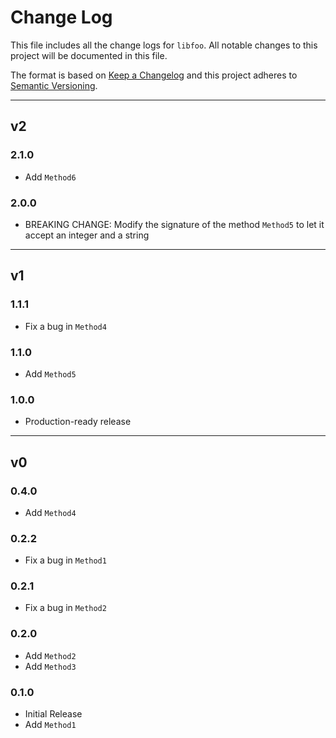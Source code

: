# Change Log

This file includes all the change logs for `libfoo`.
All notable changes to this project will be documented in this file.

The format is based on [Keep a Changelog](http://keepachangelog.com/)
and this project adheres to [Semantic Versioning](http://semver.org/).

--------------------------------------------------------------------------------
## v2

### 2.1.0
- Add `Method6` 

### 2.0.0
- BREAKING CHANGE: Modify the signature of the method `Method5` to let it accept an integer and a string

--------------------------------------------------------------------------------
## v1

### 1.1.1
- Fix a bug in `Method4`

### 1.1.0
- Add `Method5`

### 1.0.0
- Production-ready release

--------------------------------------------------------------------------------
## v0

### 0.4.0
- Add `Method4`

### 0.2.2
- Fix a bug in `Method1`

### 0.2.1
- Fix a bug in `Method2`

### 0.2.0
- Add `Method2`
- Add `Method3`

### 0.1.0
- Initial Release
- Add `Method1`